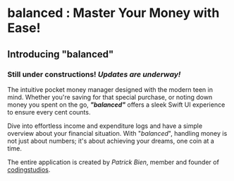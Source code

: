 # balanced : Master Your Money with Ease!

## Introducing "**balanced**"

### Still under constructions! ***Updates are underway!***

The intuitive pocket money manager designed with the modern teen in mind. Whether you're saving for that special purchase, or noting down money you spent on the go, ***"*balanced*"*** offers a sleek Swift UI experience to ensure every cent counts. 

Dive into effortless income and expenditure logs and have a simple overview about your financial situation. With "*balanced*", handling money is not just about numbers; it's about achieving your dreams, one coin at a time.

The entire application is created by *Patrick Bien*, member and founder of [codingstudios](https://codingstudios.click).


